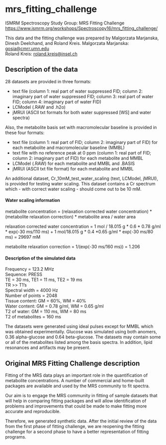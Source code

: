 # mrs_fitting_challenge
ISMRM Spectroscopy Study Group: MRS Fitting Challenge
https://www.ismrm.org/workshops/Spectroscopy16/mrs_fitting_challenge/  
  
This data and the fitting challenge was prepared by Malgorzata Marjanska, Dinesh Deelchand, and Roland Kreis.
Malgorzata Marjanska: gosia@cmrr.umn.edu  
Roland Kreis: roland.kreis@insel.ch  
  
## Description of the data

28 datasets are provided in three formats:

- text file (column 1: real part of water suppressed FID; column 2: imaginary part of water suppressed FID; column 3: real part of water FID; column 4: imaginary part of water FID)  
- LCModel (.RAW and .h2o)  
- jMRUI (ASCII txt formats for both water suppressed [WS] and water spectra)  
  
  
Also, the metabolite basis set with macromolecular baseline is provided in these four formats:
- text file (column 1: real part of FID; column 2: imaginary part of FID) for each metabolite and macromolecular baseline (MMBL)
- text file with no reference peak at 0 ppm (column 1: real part of FID; column 2: imaginary part of FID) for each metabolite and MMBL
- LCModel (.RAW) for each metabolite and MMBL and .BASIS
- jMRUI (ASCII txt file format) for each metabolite and MMBL  

An additional dataset, Cr_10mM_test_water_scaling (text, LCModel, jMRUI), is provided for testing water scaling. This dataset contains a Cr spectrum which - with correct water scaling - should come out to be 10 mM.

#### Water scaling information
metabolite concentration = (relaxation corrected water concentration) * (metabolite relaxation correction) * metabolite area / water area

relaxation corrected water concentration = 1 mol / 18.015 g * 0.6 * 0.78 g/ml * exp(-30 ms/110 ms) + 1 mol/18.015 g * 0.4 *0.65 g/ml * exp(-30 ms/80 ms) = 29697 mM

metabolite relaxation correction = 1/(exp(-30 ms/160 ms)) = 1.206

#### Description of the simulated data
Frequency = 123.2 MHz  
Sequence: PRESS  
TE = 30 ms, TE1 = 11 ms, TE2 = 19 ms  
TR >> T1’s  
Spectral width = 4000 Hz  
Number of points = 2048  
Tissue content: GM = 60%, WM = 40%  
Water content: GM = 0.78 g/ml, WM = 0.65 g/ml  
T2 of water: GM = 110 ms, WM = 80 ms  
T2 of metabolites = 160 ms  
  
The datasets were generated using ideal pulses except for MMBL which was obtained experimentally. Glucose was simulated using both anomers, 0.36 alpha-glucose and 0.64 beta-glucose. The datasets may contain some or all of the metabolites listed among the basis spectra. In addition, lipid resonances and artifacts may be present.

## Original MRS Fitting Challenge description

Fitting of the MRS data plays an important role in the quantification of metabolite concentrations. A number of commercial and home-built packages are available and used by the MRS community to fit spectra.

Our aim is to engage the MRS community in fitting of sample datasets that will help in comparing fitting packages and will allow identification of problems and improvements that could be made to make fitting more accurate and reproducible.

Therefore, we generated synthetic data. After the initial review of the data from the first phase of fitting challenge, we are reopening the fitting challenge for a second phase to have a better representation of fitting programs.
